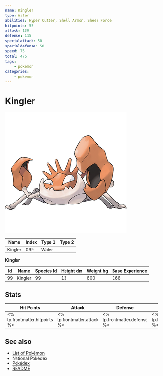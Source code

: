 ```yaml
---
name: Kingler
type: Water
abilities: Hyper Cutter, Shell Armor, Sheer Force
hitpoints: 55
attack: 130
defense: 115
specialattack: 50
specialdefense: 50
speed: 75
total: 475
tags:
    - pokemon
categories:
    - pokemon
---
```


# Kingler


![Kingler](images/099.png)

| **Name** | **Index** | **Type 1** | **Type 2** |
|----|----|----|----|
| Kingler | 099 | Water  |  |

**Kingler** 




| **Id** | **Name** | **Species Id** | **Height dm** | **Weight hg** | **Base Experience** |
|--------|----------|----------------|------------|------------|---------------------|
| 99 | Kingler | 99 | 13 | 600 | 166 |



## Stats

| **Hit Points** | **Attack** | **Defense** | **Special Attack** | **Special Defense** | **Speed** | **Total** |
|----------------|------------|-------------|--------------------|---------------------|-----------|-----------|
| <% tp.frontmatter.hitpoints %> | <% tp.frontmatter.attack %> | <% tp.frontmatter.defense %> | <% tp.frontmatter.specialattack %> | <% tp.frontmatter.specialdefense %> | <% tp.frontmatter.speed %> | <% tp.frontmatter.total %> |

## See also

- [List of Pokémon](../pokemon.md)
- [National Pokédex](../national_pokedex.md)
- [Pokédex](../pokedex.md)
- [README](../README.md)
